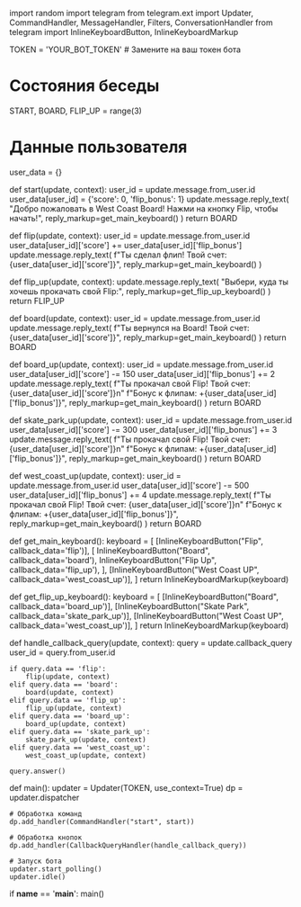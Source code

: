 import random
import telegram
from telegram.ext import Updater, CommandHandler, MessageHandler, Filters, ConversationHandler
from telegram import InlineKeyboardButton, InlineKeyboardMarkup

TOKEN = 'YOUR_BOT_TOKEN'  # Замените на ваш токен бота

# Состояния беседы
START, BOARD, FLIP_UP = range(3)

# Данные пользователя
user_data = {}

def start(update, context):
    user_id = update.message.from_user.id
    user_data[user_id] = {'score': 0, 'flip_bonus': 1}
    update.message.reply_text(
        "Добро пожаловать в West Coast Board! Нажми на кнопку Flip, чтобы начать!",
        reply_markup=get_main_keyboard()
    )
    return BOARD

def flip(update, context):
    user_id = update.message.from_user.id
    user_data[user_id]['score'] += user_data[user_id]['flip_bonus']
    update.message.reply_text(
        f"Ты сделал флип! Твой счет: {user_data[user_id]['score']}",
        reply_markup=get_main_keyboard()
    )

def flip_up(update, context):
    update.message.reply_text(
        "Выбери, куда ты хочешь прокачать свой Flip:",
        reply_markup=get_flip_up_keyboard()
    )
    return FLIP_UP

def board(update, context):
    user_id = update.message.from_user.id
    update.message.reply_text(
        f"Ты вернулся на Board! Твой счет: {user_data[user_id]['score']}",
        reply_markup=get_main_keyboard()
    )
    return BOARD

def board_up(update, context):
    user_id = update.message.from_user.id
    user_data[user_id]['score'] -= 150
    user_data[user_id]['flip_bonus'] += 2
    update.message.reply_text(
        f"Ты прокачал свой Flip! Твой счет: {user_data[user_id]['score']}n"
        f"Бонус к флипам: +{user_data[user_id]['flip_bonus']}",
        reply_markup=get_main_keyboard()
    )
    return BOARD

def skate_park_up(update, context):
    user_id = update.message.from_user.id
    user_data[user_id]['score'] -= 300
    user_data[user_id]['flip_bonus'] += 3
    update.message.reply_text(
        f"Ты прокачал свой Flip! Твой счет: {user_data[user_id]['score']}n"
        f"Бонус к флипам: +{user_data[user_id]['flip_bonus']}",
        reply_markup=get_main_keyboard()
    )
    return BOARD

def west_coast_up(update, context):
    user_id = update.message.from_user.id
    user_data[user_id]['score'] -= 500
    user_data[user_id]['flip_bonus'] += 4
    update.message.reply_text(
        f"Ты прокачал свой Flip! Твой счет: {user_data[user_id]['score']}n"
        f"Бонус к флипам: +{user_data[user_id]['flip_bonus']}",
          reply_markup=get_main_keyboard()
    )
    return BOARD

def get_main_keyboard():
    keyboard = [
        [InlineKeyboardButton("Flip", callback_data='flip')],
        [
            InlineKeyboardButton("Board", callback_data='board'),
            InlineKeyboardButton("Flip Up", callback_data='flip_up'),
        ],
        [InlineKeyboardButton("West Coast UP", callback_data='west_coast_up')],
    ]
    return InlineKeyboardMarkup(keyboard)

def get_flip_up_keyboard():
    keyboard = [
        [InlineKeyboardButton("Board", callback_data='board_up')],
        [InlineKeyboardButton("Skate Park", callback_data='skate_park_up')],
        [InlineKeyboardButton("West Coast UP", callback_data='west_coast_up')],
    ]
    return InlineKeyboardMarkup(keyboard)

def handle_callback_query(update, context):
    query = update.callback_query
    user_id = query.from_user.id

    if query.data == 'flip':
        flip(update, context)
    elif query.data == 'board':
        board(update, context)
    elif query.data == 'flip_up':
        flip_up(update, context)
    elif query.data == 'board_up':
        board_up(update, context)
    elif query.data == 'skate_park_up':
        skate_park_up(update, context)
    elif query.data == 'west_coast_up':
        west_coast_up(update, context)

    query.answer()

def main():
    updater = Updater(TOKEN, use_context=True)
    dp = updater.dispatcher

    # Обработка команд
    dp.add_handler(CommandHandler("start", start))

    # Обработка кнопок
    dp.add_handler(CallbackQueryHandler(handle_callback_query))

    # Запуск бота
    updater.start_polling()
    updater.idle()

if __name__ == '__main__':
    main()
